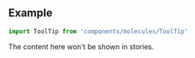 <!-- # ToolTip :

Application ToolTip.

<!-- Brief summary of what the component is, and what it's for. -->

<!-- STORY -->

## Example

```js
import ToolTip from 'components/molecules/ToolTip'
```

<!-- SOURCE -->

<!-- STORY_SOURCE -->

<!-- STORY HIDE START -->

The content here won't be shown in stories.

<!-- STORY HIDE END -->

<!-- PROPS -->
